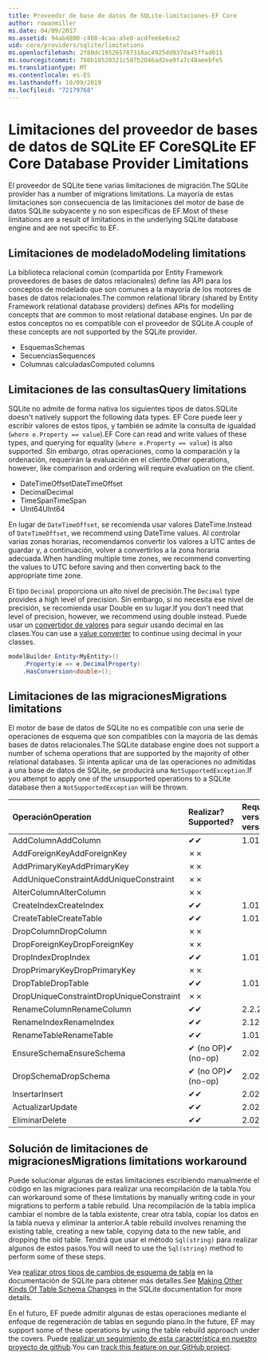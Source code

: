 ```yaml
---
title: Proveedor de base de datos de SQLite-limitaciones-EF Core
author: rowanmiller
ms.date: 04/09/2017
ms.assetid: 94ab4800-c460-4caa-a5e8-acdfee6e6ce2
uid: core/providers/sqlite/limitations
ms.openlocfilehash: 2f80dc195265787318ac4925dd937da45ffad011
ms.sourcegitcommit: 708b18520321c587b2046ad2ea9fa7c48aeebfe5
ms.translationtype: MT
ms.contentlocale: es-ES
ms.lasthandoff: 10/09/2019
ms.locfileid: "72179768"
---
```

# <a name="sqlite-ef-core-database-provider-limitations"></a><span data-ttu-id="89c97-102">Limitaciones del proveedor de bases de datos de SQLite EF Core</span><span class="sxs-lookup"><span data-stu-id="89c97-102">SQLite EF Core Database Provider Limitations</span></span>

<span data-ttu-id="89c97-103">El proveedor de SQLite tiene varias limitaciones de migración.</span><span class="sxs-lookup"><span data-stu-id="89c97-103">The SQLite provider has a number of migrations limitations.</span></span> <span data-ttu-id="89c97-104">La mayoría de estas limitaciones son consecuencia de las limitaciones del motor de base de datos SQLite subyacente y no son específicas de EF.</span><span class="sxs-lookup"><span data-stu-id="89c97-104">Most of these limitations are a result of limitations in the underlying SQLite database engine and are not specific to EF.</span></span>

## <a name="modeling-limitations"></a><span data-ttu-id="89c97-105">Limitaciones de modelado</span><span class="sxs-lookup"><span data-stu-id="89c97-105">Modeling limitations</span></span>

<span data-ttu-id="89c97-106">La biblioteca relacional común (compartida por Entity Framework proveedores de bases de datos relacionales) define las API para los conceptos de modelado que son comunes a la mayoría de los motores de bases de datos relacionales.</span><span class="sxs-lookup"><span data-stu-id="89c97-106">The common relational library (shared by Entity Framework relational database providers) defines APIs for modelling concepts that are common to most relational database engines.</span></span> <span data-ttu-id="89c97-107">Un par de estos conceptos no es compatible con el proveedor de SQLite.</span><span class="sxs-lookup"><span data-stu-id="89c97-107">A couple of these concepts are not supported by the SQLite provider.</span></span>

* <span data-ttu-id="89c97-108">Esquemas</span><span class="sxs-lookup"><span data-stu-id="89c97-108">Schemas</span></span>
* <span data-ttu-id="89c97-109">Secuencias</span><span class="sxs-lookup"><span data-stu-id="89c97-109">Sequences</span></span>
* <span data-ttu-id="89c97-110">Columnas calculadas</span><span class="sxs-lookup"><span data-stu-id="89c97-110">Computed columns</span></span>

## <a name="query-limitations"></a><span data-ttu-id="89c97-111">Limitaciones de las consultas</span><span class="sxs-lookup"><span data-stu-id="89c97-111">Query limitations</span></span>

<span data-ttu-id="89c97-112">SQLite no admite de forma nativa los siguientes tipos de datos.</span><span class="sxs-lookup"><span data-stu-id="89c97-112">SQLite doesn't natively support the following data types.</span></span> <span data-ttu-id="89c97-113">EF Core puede leer y escribir valores de estos tipos, y también se admite la consulta de igualdad (`where e.Property == value`).</span><span class="sxs-lookup"><span data-stu-id="89c97-113">EF Core can read and write values of these types, and querying for equality (`where e.Property == value`) is also supported.</span></span> <span data-ttu-id="89c97-114">Sin embargo, otras operaciones, como la comparación y la ordenación, requerirán la evaluación en el cliente.</span><span class="sxs-lookup"><span data-stu-id="89c97-114">Other operations, however, like comparison and ordering will require evaluation on the client.</span></span>

* <span data-ttu-id="89c97-115">DateTimeOffset</span><span class="sxs-lookup"><span data-stu-id="89c97-115">DateTimeOffset</span></span>
* <span data-ttu-id="89c97-116">Decimal</span><span class="sxs-lookup"><span data-stu-id="89c97-116">Decimal</span></span>
* <span data-ttu-id="89c97-117">TimeSpan</span><span class="sxs-lookup"><span data-stu-id="89c97-117">TimeSpan</span></span>
* <span data-ttu-id="89c97-118">UInt64</span><span class="sxs-lookup"><span data-stu-id="89c97-118">UInt64</span></span>

<span data-ttu-id="89c97-119">En lugar de `DateTimeOffset`, se recomienda usar valores DateTime.</span><span class="sxs-lookup"><span data-stu-id="89c97-119">Instead of `DateTimeOffset`, we recommend using DateTime values.</span></span> <span data-ttu-id="89c97-120">Al controlar varias zonas horarias, recomendamos convertir los valores a UTC antes de guardar y, a continuación, volver a convertirlos a la zona horaria adecuada.</span><span class="sxs-lookup"><span data-stu-id="89c97-120">When handling multiple time zones, we recommend converting the values to UTC before saving and then converting back to the appropriate time zone.</span></span>

<span data-ttu-id="89c97-121">El tipo `Decimal` proporciona un alto nivel de precisión.</span><span class="sxs-lookup"><span data-stu-id="89c97-121">The `Decimal` type provides a high level of precision.</span></span> <span data-ttu-id="89c97-122">Sin embargo, si no necesita ese nivel de precisión, se recomienda usar Double en su lugar.</span><span class="sxs-lookup"><span data-stu-id="89c97-122">If you don't need that level of precision, however, we recommend using double instead.</span></span> <span data-ttu-id="89c97-123">Puede usar un [convertidor de valores](../../modeling/value-conversions.md) para seguir usando decimal en las clases.</span><span class="sxs-lookup"><span data-stu-id="89c97-123">You can use a [value converter](../../modeling/value-conversions.md) to continue using decimal in your classes.</span></span>

``` csharp
modelBuilder.Entity<MyEntity>()
    .Property(e => e.DecimalProperty)
    .HasConversion<double>();
```

## <a name="migrations-limitations"></a><span data-ttu-id="89c97-124">Limitaciones de las migraciones</span><span class="sxs-lookup"><span data-stu-id="89c97-124">Migrations limitations</span></span>

<span data-ttu-id="89c97-125">El motor de base de datos de SQLite no es compatible con una serie de operaciones de esquema que son compatibles con la mayoría de las demás bases de datos relacionales.</span><span class="sxs-lookup"><span data-stu-id="89c97-125">The SQLite database engine does not support a number of schema operations that are supported by the majority of other relational databases.</span></span> <span data-ttu-id="89c97-126">Si intenta aplicar una de las operaciones no admitidas a una base de datos de SQLite, se producirá una `NotSupportedException`.</span><span class="sxs-lookup"><span data-stu-id="89c97-126">If you attempt to apply one of the unsupported operations to a SQLite database then a `NotSupportedException` will be thrown.</span></span>

| <span data-ttu-id="89c97-127">Operación</span><span class="sxs-lookup"><span data-stu-id="89c97-127">Operation</span></span>            | <span data-ttu-id="89c97-128">Realizar?</span><span class="sxs-lookup"><span data-stu-id="89c97-128">Supported?</span></span> | <span data-ttu-id="89c97-129">Requiere versión</span><span class="sxs-lookup"><span data-stu-id="89c97-129">Requires version</span></span> |
|:---------------------|:-----------|:-----------------|
| <span data-ttu-id="89c97-130">AddColumn</span><span class="sxs-lookup"><span data-stu-id="89c97-130">AddColumn</span></span>            | <span data-ttu-id="89c97-131">✔</span><span class="sxs-lookup"><span data-stu-id="89c97-131">✔</span></span>          | <span data-ttu-id="89c97-132">1.0</span><span class="sxs-lookup"><span data-stu-id="89c97-132">1.0</span></span>              |
| <span data-ttu-id="89c97-133">AddForeignKey</span><span class="sxs-lookup"><span data-stu-id="89c97-133">AddForeignKey</span></span>        | <span data-ttu-id="89c97-134">✗</span><span class="sxs-lookup"><span data-stu-id="89c97-134">✗</span></span>          |                  |
| <span data-ttu-id="89c97-135">AddPrimaryKey</span><span class="sxs-lookup"><span data-stu-id="89c97-135">AddPrimaryKey</span></span>        | <span data-ttu-id="89c97-136">✗</span><span class="sxs-lookup"><span data-stu-id="89c97-136">✗</span></span>          |                  |
| <span data-ttu-id="89c97-137">AddUniqueConstraint</span><span class="sxs-lookup"><span data-stu-id="89c97-137">AddUniqueConstraint</span></span>  | <span data-ttu-id="89c97-138">✗</span><span class="sxs-lookup"><span data-stu-id="89c97-138">✗</span></span>          |                  |
| <span data-ttu-id="89c97-139">AlterColumn</span><span class="sxs-lookup"><span data-stu-id="89c97-139">AlterColumn</span></span>          | <span data-ttu-id="89c97-140">✗</span><span class="sxs-lookup"><span data-stu-id="89c97-140">✗</span></span>          |                  |
| <span data-ttu-id="89c97-141">CreateIndex</span><span class="sxs-lookup"><span data-stu-id="89c97-141">CreateIndex</span></span>          | <span data-ttu-id="89c97-142">✔</span><span class="sxs-lookup"><span data-stu-id="89c97-142">✔</span></span>          | <span data-ttu-id="89c97-143">1.0</span><span class="sxs-lookup"><span data-stu-id="89c97-143">1.0</span></span>              |
| <span data-ttu-id="89c97-144">CreateTable</span><span class="sxs-lookup"><span data-stu-id="89c97-144">CreateTable</span></span>          | <span data-ttu-id="89c97-145">✔</span><span class="sxs-lookup"><span data-stu-id="89c97-145">✔</span></span>          | <span data-ttu-id="89c97-146">1.0</span><span class="sxs-lookup"><span data-stu-id="89c97-146">1.0</span></span>              |
| <span data-ttu-id="89c97-147">DropColumn</span><span class="sxs-lookup"><span data-stu-id="89c97-147">DropColumn</span></span>           | <span data-ttu-id="89c97-148">✗</span><span class="sxs-lookup"><span data-stu-id="89c97-148">✗</span></span>          |                  |
| <span data-ttu-id="89c97-149">DropForeignKey</span><span class="sxs-lookup"><span data-stu-id="89c97-149">DropForeignKey</span></span>       | <span data-ttu-id="89c97-150">✗</span><span class="sxs-lookup"><span data-stu-id="89c97-150">✗</span></span>          |                  |
| <span data-ttu-id="89c97-151">DropIndex</span><span class="sxs-lookup"><span data-stu-id="89c97-151">DropIndex</span></span>            | <span data-ttu-id="89c97-152">✔</span><span class="sxs-lookup"><span data-stu-id="89c97-152">✔</span></span>          | <span data-ttu-id="89c97-153">1.0</span><span class="sxs-lookup"><span data-stu-id="89c97-153">1.0</span></span>              |
| <span data-ttu-id="89c97-154">DropPrimaryKey</span><span class="sxs-lookup"><span data-stu-id="89c97-154">DropPrimaryKey</span></span>       | <span data-ttu-id="89c97-155">✗</span><span class="sxs-lookup"><span data-stu-id="89c97-155">✗</span></span>          |                  |
| <span data-ttu-id="89c97-156">DropTable</span><span class="sxs-lookup"><span data-stu-id="89c97-156">DropTable</span></span>            | <span data-ttu-id="89c97-157">✔</span><span class="sxs-lookup"><span data-stu-id="89c97-157">✔</span></span>          | <span data-ttu-id="89c97-158">1.0</span><span class="sxs-lookup"><span data-stu-id="89c97-158">1.0</span></span>              |
| <span data-ttu-id="89c97-159">DropUniqueConstraint</span><span class="sxs-lookup"><span data-stu-id="89c97-159">DropUniqueConstraint</span></span> | <span data-ttu-id="89c97-160">✗</span><span class="sxs-lookup"><span data-stu-id="89c97-160">✗</span></span>          |                  |
| <span data-ttu-id="89c97-161">RenameColumn</span><span class="sxs-lookup"><span data-stu-id="89c97-161">RenameColumn</span></span>         | <span data-ttu-id="89c97-162">✔</span><span class="sxs-lookup"><span data-stu-id="89c97-162">✔</span></span>          | <span data-ttu-id="89c97-163">2.2.2</span><span class="sxs-lookup"><span data-stu-id="89c97-163">2.2.2</span></span>            |
| <span data-ttu-id="89c97-164">RenameIndex</span><span class="sxs-lookup"><span data-stu-id="89c97-164">RenameIndex</span></span>          | <span data-ttu-id="89c97-165">✔</span><span class="sxs-lookup"><span data-stu-id="89c97-165">✔</span></span>          | <span data-ttu-id="89c97-166">2.1</span><span class="sxs-lookup"><span data-stu-id="89c97-166">2.1</span></span>              |
| <span data-ttu-id="89c97-167">RenameTable</span><span class="sxs-lookup"><span data-stu-id="89c97-167">RenameTable</span></span>          | <span data-ttu-id="89c97-168">✔</span><span class="sxs-lookup"><span data-stu-id="89c97-168">✔</span></span>          | <span data-ttu-id="89c97-169">1.0</span><span class="sxs-lookup"><span data-stu-id="89c97-169">1.0</span></span>              |
| <span data-ttu-id="89c97-170">EnsureSchema</span><span class="sxs-lookup"><span data-stu-id="89c97-170">EnsureSchema</span></span>         | <span data-ttu-id="89c97-171">✔ (no OP)</span><span class="sxs-lookup"><span data-stu-id="89c97-171">✔ (no-op)</span></span>  | <span data-ttu-id="89c97-172">2.0</span><span class="sxs-lookup"><span data-stu-id="89c97-172">2.0</span></span>              |
| <span data-ttu-id="89c97-173">DropSchema</span><span class="sxs-lookup"><span data-stu-id="89c97-173">DropSchema</span></span>           | <span data-ttu-id="89c97-174">✔ (no OP)</span><span class="sxs-lookup"><span data-stu-id="89c97-174">✔ (no-op)</span></span>  | <span data-ttu-id="89c97-175">2.0</span><span class="sxs-lookup"><span data-stu-id="89c97-175">2.0</span></span>              |
| <span data-ttu-id="89c97-176">Insertar</span><span class="sxs-lookup"><span data-stu-id="89c97-176">Insert</span></span>               | <span data-ttu-id="89c97-177">✔</span><span class="sxs-lookup"><span data-stu-id="89c97-177">✔</span></span>          | <span data-ttu-id="89c97-178">2.0</span><span class="sxs-lookup"><span data-stu-id="89c97-178">2.0</span></span>              |
| <span data-ttu-id="89c97-179">Actualizar</span><span class="sxs-lookup"><span data-stu-id="89c97-179">Update</span></span>               | <span data-ttu-id="89c97-180">✔</span><span class="sxs-lookup"><span data-stu-id="89c97-180">✔</span></span>          | <span data-ttu-id="89c97-181">2.0</span><span class="sxs-lookup"><span data-stu-id="89c97-181">2.0</span></span>              |
| <span data-ttu-id="89c97-182">Eliminar</span><span class="sxs-lookup"><span data-stu-id="89c97-182">Delete</span></span>               | <span data-ttu-id="89c97-183">✔</span><span class="sxs-lookup"><span data-stu-id="89c97-183">✔</span></span>          | <span data-ttu-id="89c97-184">2.0</span><span class="sxs-lookup"><span data-stu-id="89c97-184">2.0</span></span>              |

## <a name="migrations-limitations-workaround"></a><span data-ttu-id="89c97-185">Solución de limitaciones de migraciones</span><span class="sxs-lookup"><span data-stu-id="89c97-185">Migrations limitations workaround</span></span>

<span data-ttu-id="89c97-186">Puede solucionar algunas de estas limitaciones escribiendo manualmente el código en las migraciones para realizar una recompilación de la tabla.</span><span class="sxs-lookup"><span data-stu-id="89c97-186">You can workaround some of these limitations by manually writing code in your migrations to perform a table rebuild.</span></span> <span data-ttu-id="89c97-187">Una recompilación de la tabla implica cambiar el nombre de la tabla existente, crear otra tabla, copiar los datos en la tabla nueva y eliminar la anterior.</span><span class="sxs-lookup"><span data-stu-id="89c97-187">A table rebuild involves renaming the existing table, creating a new table, copying data to the new table, and dropping the old table.</span></span> <span data-ttu-id="89c97-188">Tendrá que usar el método `Sql(string)` para realizar algunos de estos pasos.</span><span class="sxs-lookup"><span data-stu-id="89c97-188">You will need to use the `Sql(string)` method to perform some of these steps.</span></span>

<span data-ttu-id="89c97-189">Vea [realizar otros tipos de cambios de esquema de tabla](https://sqlite.org/lang_altertable.html#otheralter) en la documentación de SQLite para obtener más detalles.</span><span class="sxs-lookup"><span data-stu-id="89c97-189">See [Making Other Kinds Of Table Schema Changes](https://sqlite.org/lang_altertable.html#otheralter) in the SQLite documentation for more details.</span></span>

<span data-ttu-id="89c97-190">En el futuro, EF puede admitir algunas de estas operaciones mediante el enfoque de regeneración de tablas en segundo plano.</span><span class="sxs-lookup"><span data-stu-id="89c97-190">In the future, EF may support some of these operations by using the table rebuild approach under the covers.</span></span> <span data-ttu-id="89c97-191">Puede [realizar un seguimiento de esta característica en nuestro proyecto de github](https://github.com/aspnet/EntityFrameworkCore/issues/329).</span><span class="sxs-lookup"><span data-stu-id="89c97-191">You can [track this feature on our GitHub project](https://github.com/aspnet/EntityFrameworkCore/issues/329).</span></span>
